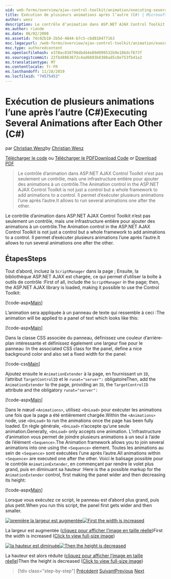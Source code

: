 ```yaml
---
uid: web-forms/overview/ajax-control-toolkit/animation/executing-several-animations-after-each-other-cs
title: Exécution de plusieurs animations après l’autre (C#) | Microsoft Docs
author: wenz
description: Le contrôle d’animation dans ASP.NET AJAX Control Toolkit n’est pas seulement un contrôle, mais une infrastructure entière pour ajouter des animations à un contrôle. Il permet d’exécuter Severa...
ms.author: riande
ms.date: 06/02/2008
ms.assetid: 7dc02b18-2b5d-4844-b7c5-cbd818477163
msc.legacyurl: /web-forms/overview/ajax-control-toolkit/animation/executing-several-animations-after-each-other-cs
msc.type: authoredcontent
ms.openlocfilehash: e378ac038796dbd44e89d099532b9e186dcf673f
ms.sourcegitcommit: 22fbd8863672c4ad6693b8388ad5c8e753fb41a2
ms.translationtype: MT
ms.contentlocale: fr-FR
ms.lasthandoff: 11/28/2019
ms.locfileid: "74575453"
---
```

# <a name="executing-several-animations-after-each-other-c"></a><span data-ttu-id="91471-104">Exécution de plusieurs animations l’une après l’autre (C#)</span><span class="sxs-lookup"><span data-stu-id="91471-104">Executing Several Animations after Each Other (C#)</span></span>

<span data-ttu-id="91471-105">par [Christian Wenz](https://github.com/wenz)</span><span class="sxs-lookup"><span data-stu-id="91471-105">by [Christian Wenz](https://github.com/wenz)</span></span>

<span data-ttu-id="91471-106">[Télécharger le code](https://download.microsoft.com/download/f/9/a/f9a26acd-8df4-4484-8a18-199e4598f411/Animation3.cs.zip) ou [Télécharger le PDF](https://download.microsoft.com/download/6/7/1/6718d452-ff89-4d3f-a90e-c74ec2d636a3/animation3CS.pdf)</span><span class="sxs-lookup"><span data-stu-id="91471-106">[Download Code](https://download.microsoft.com/download/f/9/a/f9a26acd-8df4-4484-8a18-199e4598f411/Animation3.cs.zip) or [Download PDF](https://download.microsoft.com/download/6/7/1/6718d452-ff89-4d3f-a90e-c74ec2d636a3/animation3CS.pdf)</span></span>

> <span data-ttu-id="91471-107">Le contrôle d’animation dans ASP.NET AJAX Control Toolkit n’est pas seulement un contrôle, mais une infrastructure entière pour ajouter des animations à un contrôle.</span><span class="sxs-lookup"><span data-stu-id="91471-107">The Animation control in the ASP.NET AJAX Control Toolkit is not just a control but a whole framework to add animations to a control.</span></span> <span data-ttu-id="91471-108">Il permet d’exécuter plusieurs animations l’une après l’autre.</span><span class="sxs-lookup"><span data-stu-id="91471-108">It allows to run several animations one after the other.</span></span>

<span data-ttu-id="91471-109">Le contrôle d’animation dans ASP.NET AJAX Control Toolkit n’est pas seulement un contrôle, mais une infrastructure entière pour ajouter des animations à un contrôle.</span><span class="sxs-lookup"><span data-stu-id="91471-109">The Animation control in the ASP.NET AJAX Control Toolkit is not just a control but a whole framework to add animations to a control.</span></span> <span data-ttu-id="91471-110">Il permet d’exécuter plusieurs animations l’une après l’autre.</span><span class="sxs-lookup"><span data-stu-id="91471-110">It allows to run several animations one after the other.</span></span>

## <a name="steps"></a><span data-ttu-id="91471-111">Étapes</span><span class="sxs-lookup"><span data-stu-id="91471-111">Steps</span></span>

<span data-ttu-id="91471-112">Tout d’abord, incluez la `ScriptManager` dans la page ; Ensuite, la bibliothèque ASP.NET AJAX est chargée, ce qui permet d’utiliser la boîte à outils de contrôle :</span><span class="sxs-lookup"><span data-stu-id="91471-112">First of all, include the `ScriptManager` in the page; then, the ASP.NET AJAX library is loaded, making it possible to use the Control Toolkit:</span></span>

[!code-aspx[Main](executing-several-animations-after-each-other-cs/samples/sample1.aspx)]

<span data-ttu-id="91471-113">L’animation sera appliquée à un panneau de texte qui ressemble à ceci :</span><span class="sxs-lookup"><span data-stu-id="91471-113">The animation will be applied to a panel of text which looks like this:</span></span>

[!code-aspx[Main](executing-several-animations-after-each-other-cs/samples/sample2.aspx)]

<span data-ttu-id="91471-114">Dans la classe CSS associée du panneau, définissez une couleur d’arrière-plan intéressante et définissez également une largeur fixe pour le panneau :</span><span class="sxs-lookup"><span data-stu-id="91471-114">In the associated CSS class for the panel, define a nice background color and also set a fixed width for the panel:</span></span>

[!code-css[Main](executing-several-animations-after-each-other-cs/samples/sample3.css)]

<span data-ttu-id="91471-115">Ajoutez ensuite le `AnimationExtender` à la page, en fournissant un `ID`, l’attribut `TargetControlID` et le `runat="server":` obligatoire</span><span class="sxs-lookup"><span data-stu-id="91471-115">Then, add the `AnimationExtender` to the page, providing an `ID`, the `TargetControlID` attribute and the obligatory `runat="server":`</span></span>

[!code-aspx[Main](executing-several-animations-after-each-other-cs/samples/sample4.aspx)]

<span data-ttu-id="91471-116">Dans le nœud `<Animations>`, utilisez `<OnLoad>` pour exécuter les animations une fois que la page a été entièrement chargée.</span><span class="sxs-lookup"><span data-stu-id="91471-116">Within the `<Animations>` node, use `<OnLoad>` to run the animations once the page has been fully loaded.</span></span> <span data-ttu-id="91471-117">En règle générale, `<OnLoad>` n’accepte qu’une seule animation.</span><span class="sxs-lookup"><span data-stu-id="91471-117">Generally, `<OnLoad>` only accepts one animation.</span></span> <span data-ttu-id="91471-118">L’infrastructure d’animation vous permet de joindre plusieurs animations à un seul à l’aide de l’élément `<Sequence>`.</span><span class="sxs-lookup"><span data-stu-id="91471-118">The Animation framework allows you to join several animations into one using the `<Sequence>` element.</span></span> <span data-ttu-id="91471-119">Toutes les animations au sein de `<Sequence>` sont exécutées l’une après l’autre.</span><span class="sxs-lookup"><span data-stu-id="91471-119">All animations within `<Sequence>` are executed one after the other.</span></span> <span data-ttu-id="91471-120">Voici le balisage possible pour le contrôle `AnimationExtender`, en commençant par rendre le volet plus grand, puis en diminuant sa hauteur :</span><span class="sxs-lookup"><span data-stu-id="91471-120">Here is the a possible markup for the `AnimationExtender` control, first making the panel wider and then decreasing its height:</span></span>

[!code-aspx[Main](executing-several-animations-after-each-other-cs/samples/sample5.aspx)]

<span data-ttu-id="91471-121">Lorsque vous exécutez ce script, le panneau est d’abord plus grand, puis plus petit.</span><span class="sxs-lookup"><span data-stu-id="91471-121">When you run this script, the panel first gets wider and then smaller.</span></span>

<span data-ttu-id="91471-122">[![première la largeur est augmentée](executing-several-animations-after-each-other-cs/_static/image2.png)](executing-several-animations-after-each-other-cs/_static/image1.png)</span><span class="sxs-lookup"><span data-stu-id="91471-122">[![First the width is increased](executing-several-animations-after-each-other-cs/_static/image2.png)](executing-several-animations-after-each-other-cs/_static/image1.png)</span></span>

<span data-ttu-id="91471-123">La largeur est augmentée ([cliquez pour afficher l’image en taille réelle](executing-several-animations-after-each-other-cs/_static/image3.png))</span><span class="sxs-lookup"><span data-stu-id="91471-123">First the width is increased ([Click to view full-size image](executing-several-animations-after-each-other-cs/_static/image3.png))</span></span>

<span data-ttu-id="91471-124">[![la hauteur est diminuée](executing-several-animations-after-each-other-cs/_static/image5.png)](executing-several-animations-after-each-other-cs/_static/image4.png)</span><span class="sxs-lookup"><span data-stu-id="91471-124">[![Then the height is decreased](executing-several-animations-after-each-other-cs/_static/image5.png)](executing-several-animations-after-each-other-cs/_static/image4.png)</span></span>

<span data-ttu-id="91471-125">La hauteur est alors réduite ([cliquez pour afficher l’image en taille réelle](executing-several-animations-after-each-other-cs/_static/image6.png))</span><span class="sxs-lookup"><span data-stu-id="91471-125">Then the height is decreased ([Click to view full-size image](executing-several-animations-after-each-other-cs/_static/image6.png))</span></span>

> [!div class="step-by-step"]
> <span data-ttu-id="91471-126">[Précédent](executing-several-animations-at-the-same-time-cs.md)
> [Suivant](animation-depending-on-a-condition-cs.md)</span><span class="sxs-lookup"><span data-stu-id="91471-126">[Previous](executing-several-animations-at-the-same-time-cs.md)
[Next](animation-depending-on-a-condition-cs.md)</span></span>

